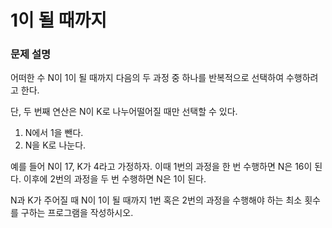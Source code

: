 # 1이 될 때까지

### 문제 설명

<p>어떠한 수 N이 1이 될 때까지 다음의 두 과정 중 하나를 반복적으로 선택하여 수행하려고 한다.</p>

<p>단, 두 번째 연산은 N이 K로 나누어떨어질 때만 선택할 수 있다.</p>

<ol>
    <li>N에서 1을 뺀다.</li>
    <li>N을 K로 나눈다.</li>
</ol>

<p>예를 들어 N이 17, K가 4라고 가정하자. 이때 1번의 과정을 한 번 수행하면 N은 16이 된다. 이후에 2번의 과정을 두 번 수행하면 N은 1이 된다.</p>

<p>N과 K가 주어질 때 N이 1이 될 때까지 1번 혹은 2번의 과정을 수행해야 하는 최소 횟수를 구하는 프로그램을 작성하시오.</p>